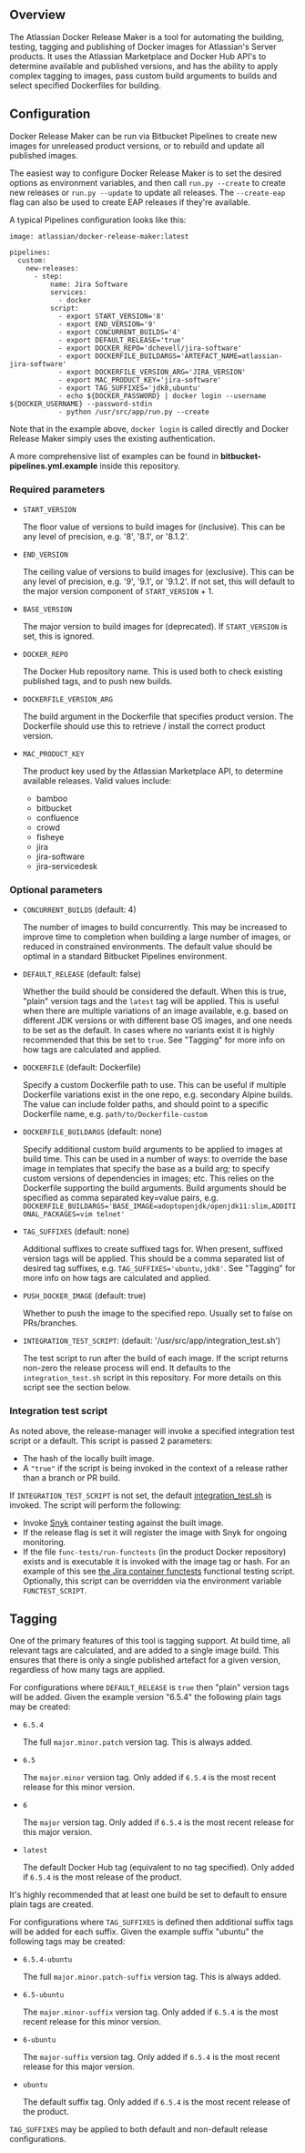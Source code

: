 ## Overview

The Atlassian Docker Release Maker is a tool for automating the building,
testing, tagging and publishing of Docker images for Atlassian's Server
products. It uses the Atlassian Marketplace and Docker Hub API's to determine
available and published versions, and has the ability to apply complex tagging
to images, pass custom build arguments to builds and select specified
Dockerfiles for building.


## Configuration

Docker Release Maker can be run via Bitbucket Pipelines to create new images for
unreleased product versions, or to rebuild and update all published images. 

The easiest way to configure Docker Release Maker is to set the desired options as
environment variables, and then call `run.py --create` to create new releases or
`run.py --update` to update all releases. The `--create-eap` flag can also be used to
create EAP releases if they're available.

A typical Pipelines configuration looks like this:


```
image: atlassian/docker-release-maker:latest

pipelines:
  custom:
    new-releases:
      - step:
          name: Jira Software
          services:
            - docker
          script:
            - export START_VERSION='8'
            - export END_VERSION='9'
            - export CONCURRENT_BUILDS='4'
            - export DEFAULT_RELEASE='true'
            - export DOCKER_REPO='dchevell/jira-software'
            - export DOCKERFILE_BUILDARGS='ARTEFACT_NAME=atlassian-jira-software'
            - export DOCKERFILE_VERSION_ARG='JIRA_VERSION'
            - export MAC_PRODUCT_KEY='jira-software'
            - export TAG_SUFFIXES='jdk8,ubuntu'
            - echo ${DOCKER_PASSWORD} | docker login --username ${DOCKER_USERNAME} --password-stdin
            - python /usr/src/app/run.py --create
```

Note that in the example above, `docker login` is called directly and Docker Release Maker
simply uses the existing authentication.

A more comprehensive list of examples can be found in **bitbucket-pipelines.yml.example** 
inside this repository.


### Required parameters

* `START_VERSION`

   The floor value of versions to build images for (inclusive). This can be any level of
   precision, e.g. '8', '8.1', or '8.1.2'.

* `END_VERSION`

   The ceiling value of versions to build images for (exclusive). This can be any level of
   precision, e.g. '9', '9.1', or '9.1.2'. If not set, this will default to the major
   version component of `START_VERSION` + 1. 

* `BASE_VERSION`

   The major version to build images for (deprecated). If `START_VERSION` is set, this is
   ignored.

* `DOCKER_REPO`

   The Docker Hub repository name. This is used both to check existing published tags,
   and to push new builds.

* `DOCKERFILE_VERSION_ARG`

   The build argument in the Dockerfile that specifies product version. The Dockerfile
   should use this to retrieve / install the correct product version.

* `MAC_PRODUCT_KEY`

   The product key used by the Atlassian Marketplace API, to determine available releases. 
   Valid values include:
   * bamboo
   * bitbucket
   * confluence
   * crowd
   * fisheye
   * jira
   * jira-software
   * jira-servicedesk


### Optional parameters

* `CONCURRENT_BUILDS` (default: 4)

   The number of images to build concurrently. This may be increased to improve time to
   completion when building a large number of images, or reduced in constrained 
   environments. The default value should be optimal in a standard Bitbucket Pipelines
   environment.

* `DEFAULT_RELEASE` (default: false)

   Whether the build should be considered the default. When this is true, "plain" version 
   tags and the `latest` tag will be applied. This is useful when there are multiple 
   variations of an image available, e.g. based on different JDK versions or with 
   different base OS images, and one needs to be set as the default. In cases where no
   variants exist it is highly recommended that this be set to `true`. See "Tagging" for 
   more info on how tags are calculated and applied. 

* `DOCKERFILE` (default: Dockerfile)

   Specify a custom Dockerfile path to use. This can be useful if multiple Dockerfile
   variations exist in the one repo, e.g. secondary Alpine builds. The value can include
   folder paths, and should point to a specific Dockerfile name, e.g. 
   `path/to/Dockerfile-custom`

* `DOCKERFILE_BUILDARGS` (default: none)

   Specify additional custom build arguments to be applied to images at build time. This
   can be used in a number of ways: to override the base image in templates that specify
   the base as a build arg; to specify custom versions of dependencies in images; etc.
   This relies on the Dockerfile supporting the build arguments. Build arguments should be
   specified as comma separated key=value pairs, e.g.
   `DOCKERFILE_BUILDARGS='BASE_IMAGE=adoptopenjdk/openjdk11:slim,ADDITIONAL_PACKAGES=vim telnet'`

* `TAG_SUFFIXES` (default: none)

   Additional suffixes to create suffixed tags for. When present, suffixed version tags
   will be applied. This should be a comma separated list of desired tag suffixes, e.g. 
   `TAG_SUFFIXES='ubuntu,jdk8'`. See "Tagging" for more info on how tags are calculated 
   and applied. 

* `PUSH_DOCKER_IMAGE` (default: true)

  Whether to push the image to the specified repo. Usually set to false on
  PRs/branches.

* `INTEGRATION_TEST_SCRIPT`: (default: '/usr/src/app/integration_test.sh')

  The test script to run after the build of each image. If the script returns
  non-zero the release process will end. It defaults to the
  `integration_test.sh` script in this repository. For more details on this
  script see the section below.

### Integration test script

As noted above, the release-manager will invoke a specified integration test
script or a default. This script is passed 2 parameters:

* The hash of the locally built image.
* A `"true"` if the script is being invoked in the context of a release rather
  than a branch or PR build.

 If `INTEGRATION_TEST_SCRIPT` is not set, the default
 [integration_test.sh](integration_test.sh) is invoked. The script will perform
 the following:

* Invoke [Snyk](https://snyk.io/) container testing against the built image.
* If the release flag is set it will register the image with Snyk for ongoing
  monitoring.
* If the file `func-tests/run-functests` (in the product Docker repository)
  exists and is executable it is invoked with the image tag or hash.  For an
  example of this see [the Jira container
  functests](https://bitbucket.org/atlassian-docker/docker-atlassian-jira/src/master/)
  functional testing script. Optionally, this script can be overridden via the
  environment variable `FUNCTEST_SCRIPT`.

## Tagging

One of the primary features of this tool is tagging support. At build time, all relevant
tags are calculated, and are added to a single image build. This ensures that there is
only a single published artefact for a given version, regardless of how many tags are
applied. 

For configurations where `DEFAULT_RELEASE` is `true` then "plain" version tags will be
added. Given the example version "6.5.4" the following plain tags may be created:


* `6.5.4`

   The full `major.minor.patch` version tag. This is always added.

* `6.5`

   The `major.minor` version tag. Only added if `6.5.4` is the most recent release 
   for this minor version.

* `6`

   The `major` version tag. Only added if `6.5.4` is the most recent release for this
   major version.

* `latest`

   The default Docker Hub tag (equivalent to no tag specified). Only added if `6.5.4` is
   the most release of the product.

It's highly recommended that at least one build be set to default to ensure plain tags
are created.


For configurations where `TAG_SUFFIXES` is defined then additional suffix tags will be 
added for each suffix. Given the example suffix "ubuntu" the following tags may be
created:

* `6.5.4-ubuntu`

   The full `major.minor.patch-suffix` version tag. This is always added.

* `6.5-ubuntu`

   The `major.minor-suffix` version tag. Only added if `6.5.4` is the most recent release 
   for this minor version.

* `6-ubuntu`

   The `major-suffix` version tag. Only added if `6.5.4` is the most recent release for
   this major version.

* `ubuntu`

   The default suffix tag. Only added if `6.5.4` is the most recent release of the
   product.


`TAG_SUFFIXES` may be applied to both default and non-default release configurations.
